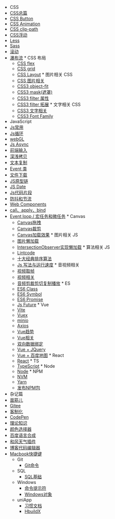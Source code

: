 
*  CSS
  *  [CSS总篇](css/css.md)
  *  [CSS Button](css/button.md)
  *  [CSS Animation](css/animation.md)
  *  [CSS clip-path](css/clip.md)
  *  [CSS浮动](css/float.md)
  *  [Less](css/less.md)
  *  [Sass](css/sass.md)
  *  [滚动](css/scroll.md)
  *  [瀑布流](css/waterfall.md)
    *  CSS 布局
        *  [CSS flex](css/flex.md)
        *  [CSS grid](css/grid.md)
        *  [CSS Layout](css/layout.md)
    *  图片相关 CSS
        *  [CSS 图片相关](css/photo.md)
        *  [CSS3 object-fit](css/fit.md)
        *  [CSS3 mask(遮罩)](css/mask.md)
        *  [CSS3 filter 属性](css/filter.md)
        *  [CSS3 filter 拓展](css/drop.md)
    *  文字相关 CSS
        *  [CSS3 文字相关](css/font.md)
        *  [CSS3 Font Family](css/family.md)
*  JavaScript
  *  [Js常用](js/often.md)
  *  [Js循环](js/for.md)
  *  [webGL](notes/webgl.md)
  *  [Js Async](notes/Async.md)
  *  [前端输入](js/keyboard.md)
  *  [深浅拷贝](js/deep.md)
  *  [文本复制](notes/copy.md)
  *  [Event 类](js/event.md)
  *  [文件下载](js/download.md)
  *  [JS原型链](js/prototype.md)
  *  [JS Date](js/date.md)
  *  [Js代码片段](js/fragment.md)
  *  [防抖和节流](notes/debounce.md)
  *  [Web Components](js/components.md)
  *  [call、apply、bind](js/cab.md)
  *  [Event loop / 宏任务和微任务](js/loop.md)
    * Canvas
      *  [Canvas拖拽](js/drag.md)
      *  [Canvas裁剪](js/cropping.md)
      *  [Canvas加载效果](notes/canvas.md)
    * 图片相关 JS
      *  [图片懒加载](js/lazy.md)
      *  [IntersectionObserver实现懒加载](js/intersection.md)
    * 算法相关 JS
      *  [Lintcode](js/lintcode.md)
      *  [十大经典排序算法](js/algorithm.md)
      *  [Js 写法与运行速度](js/speed.md)
    * 音视频相关
      *  [视频取帧](notes/video.md)
      *  [视频相关](js/barrage.md)
      *  [音频剪裁剪切复制播放](js/video.md)
    * ES
      *  [ES6 Class](js/class.md)
      *  [ES6 Symbol](js/symbol.md)
      *  [ES6 Promise](js/promise.md)
      *  [Js Future](js/future.md)
    * Vue
      *  [Vite](vue/vite.md)
      *  [Vuex](vue/vuex.md)
      *  [minio](vue/minio.md)
      *  [Axios](vue/axios.md)
      *  [Vue趋势](vue/vue3.md)
      *  [Vue相关](vue/directives.md)
      *  [双向数据绑定](vue/property.md)
      *  [Vue + JQuery](vue/jquery.md)
      *  [Vue + 百度地图](vue/map.md)
    * React
      *  [React](react/react.md)
    * TS
      *  [TypeScript](ts/ts.md)
    * Node
      *  [Node](node/node.md)
    * NPM
      *  [NVM](node/nvm.md)
      *  [Yarn](node/yarn.md)
      *  [发布NPM包](node/npm.md)
*  杂记篇
  *  [面筋儿](notes/face.md)
  *  [Gitee](notes/gitee.md)
  *  [客制化](notes/keyboard.md)
  *  [CodePen](notes/codepen.md)
  *  [理论知识](notes/unimportance.md)
  *  [颜色选择器](notes/color.md)
  *  [百度语言合成](notes/baidu.md)
  *  [和风天气插件](notes/hefeng.md)
  *  [博客代码编辑器](notes/note.md)
  *  [Macbook快捷键](notes/mac.md)
      * Git
        *  [Git命令](git/basics.md)
      * SQL
        *  [SQL基础](sql/query.md)
      * Windows
        *  [命令提示符](win/bash.md)
        *  [Windows对象](win/tool.md)
      * uniApp
        *  [习惯文档](uniapp/base.md)
        *  [HbuildX](uniapp/uni.md)



<!-- 侧边栏样式 -->
<style>
.sidebar {
    user-select: none;
}
.sidebar-nav li>p {
  font-size: 16px;
  font-weight: 600;
  color: #545454;
  letter-spacing: 1px;
  text-shadow: 0px 0px 1px #ff91f1;
  animation: navText 12s infinite;
}

.sidebar ul li {
  font-size: 16px;
  font-weight:600;
  text-decoration: auto;
}
.sidebar ul li a{
  font-size: 15px;
}
.sidebar ul>li{
    color: #676767;
    font-size: 14px!important;
    font-family: 'Comic Sans MS', cursive;
}
.sidebar ul li a{
    font-family: 'Comic Sans MS', cursive;
    text-decoration: auto;
}
.sidebar ul li.active>a{
  font-size: 18px;
  text-decoration: auto;

  background: linear-gradient(to right, #00bcff, #00ff96,#fbff00,#ff7600);
  -webkit-background-clip: text;
  color: transparent;
  /* font-family: cursive; */
  /* color: #00de82; */
  /* text-shadow: 1px 1px 1px #0083a8; */
}

@keyframes navText {
  0% {
      text-shadow: 0px 0px 1px #ff0053;
  }

   25% {
      text-shadow: 0px 0px 1px #00ffa0;
  }

   50% {
      text-shadow: 0px 0px 1px #ff7500;
  }

   75% {
      text-shadow: 0px 0px 1px #2196f3;
  }

  100% {
      text-shadow: 0px 0px 1px #ff0053;
  }
}

</style>